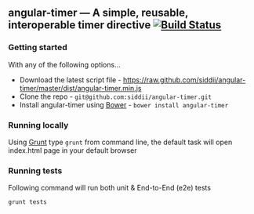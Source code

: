 ## angular-timer — A simple, reusable, interoperable timer directive [![Build Status](https://travis-ci.org/siddii/angular-timer.png)](https://travis-ci.org/siddii/angular-timer)

### Getting started
With any of the following options...
* Download the latest script file - https://raw.github.com/siddii/angular-timer/master/dist/angular-timer.min.js
* Clone the repo - `git@github.com:siddii/angular-timer.git`
* Install angular-timer using [Bower](http://bower.io) - `bower install angular-timer`

### Running locally
Using [Grunt](http://gruntjs.com/) type `grunt` from command line, the default task will open index.html page in your
default browser

### Running tests
Following command will run both unit & End-to-End (e2e) tests
```bash
grunt tests
```


